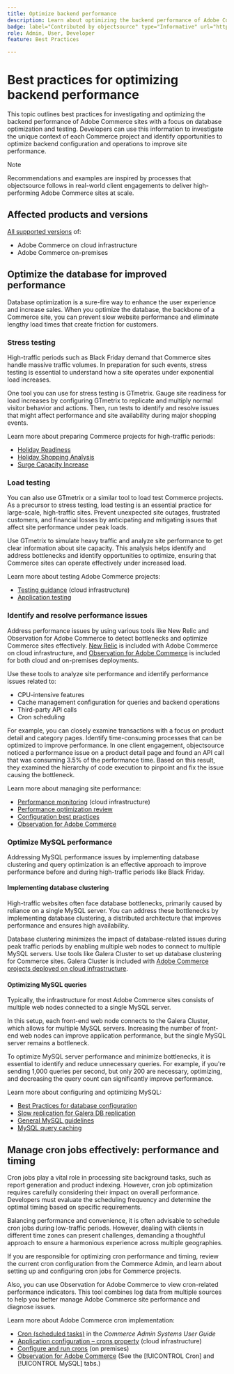 ```yaml
---
title: Optimize backend performance
description: Learn about optimizing the backend performance of Adobe Commerce sites.
badge: label="Contributed by objectsource" type="Informative" url="https://objectsource.co.uk/" tooltip="objectsource"
role: Admin, User, Developer
feature: Best Practices

---
```

# Best practices for optimizing backend performance

This topic outlines best practices for investigating and optimizing the backend performance of Adobe Commerce sites with a focus on database optimization and testing. Developers can use this information to investigate the unique context of each Commerce project and identify opportunities to optimize backend configuration and operations to improve site performance.

>[!NOTE]
>
>Recommendations and examples are inspired by processes that objectsource follows in real-world client engagements to deliver high-performing Adobe Commerce sites at scale.

## Affected products and versions

[All supported versions](../../../release/versions.md) of:

- Adobe Commerce on cloud infrastructure
- Adobe Commerce on-premises

## Optimize the database for improved performance

Database optimization is a sure-fire way to enhance the user experience and increase sales. When you optimize the database, the backbone of a Commerce site, you can prevent slow website performance and eliminate lengthy load times that create friction for customers.

### Stress testing

High-traffic periods such as Black Friday demand that Commerce sites handle massive traffic volumes. In preparation for such events, stress testing is essential to understand how a site operates under exponential load increases.

One tool you can use for stress testing is GTmetrix. Gauge site readiness for load increases by configuring GTmetrix to replicate and multiply normal visitor behavior and actions. Then, run tests to identify and resolve issues that might affect performance and site availability during major shopping events.

Learn more about preparing Commerce projects for high-traffic periods:

- [Holiday Readiness](https://experienceleague.adobe.com/docs/events/commerce-intelligence-webinar-recordings/2021/holiday-readiness.html)
- [Holiday Shopping Analysis](https://experienceleague.adobe.com/docs/commerce-business-intelligence/mbi/analyze/performance/holiday-season-perf.html)
- [Surge Capacity Increase](https://experienceleague.adobe.com/docs/commerce-knowledge-base/kb/announcements/commerce-announcements/2021-holiday-surge-capacity-requests-for-magento-commerce-cloud.html)

### Load testing

You can also use GTmetrix or a similar tool to load test Commerce projects. As a precursor to stress testing, load testing is an essential practice for large-scale, high-traffic sites. Prevent unexpected site outages, frustrated customers, and financial losses by anticipating and mitigating issues that affect site performance under peak loads.

Use GTmetrix to simulate heavy traffic and analyze site performance to get clear information about site capacity. This analysis helps identify and address bottlenecks and identify opportunities to optimize, ensuring that Commerce sites can operate effectively under increased load.

Learn more about testing Adobe Commerce projects:

- [Testing guidance](https://experienceleague.adobe.com/docs/commerce-cloud-service/user-guide/develop/test/guidance.html)  (cloud infrastructure)
- [Application testing](https://developer.adobe.com/commerce/testing/guide/)

### Identify and resolve performance issues

Address performance issues by using various tools like New Relic and Observation for Adobe Commerce to detect bottlenecks and optimize Commerce sites effectively. [New Relic](https://experienceleague.adobe.com/docs/commerce-cloud-service/user-guide/monitor/new-relic/new-relic-service.html) is included with Adobe Commerce on cloud infrastructure, and [Observation for Adobe Commerce](/help/tools/observation-for-adobe-commerce/intro.md) is included for both cloud and on-premises deployments.

Use these tools to analyze site performance and identify performance issues related to:

- CPU-intensive features
- Cache management configuration for queries and backend operations
- Third-party API calls
- Cron scheduling

For example, you can closely examine transactions with a focus on product detail and category pages. Identify time-consuming processes that can be optimized to improve performance. In one client engagement, objectsource noticed a performance issue on a product detail page and found an API call that was consuming 3.5% of the performance time. Based on this result, they examined the hierarchy of code execution to pinpoint and fix the issue causing the bottleneck.

Learn more about managing site performance:

- [Performance monitoring](https://experienceleague.adobe.com/docs/commerce-cloud-service/user-guide/monitor/performance.html) (cloud infrastructure)
- [Performance optimization review](/help/implementation-playbook/infrastructure/performance/recommendations.md)
- [Configuration best practices](/help/performance/configuration.md)
- [Observation for Adobe Commerce](/help/tools/observation-for-adobe-commerce/intro.md)

### Optimize MySQL performance

Addressing MySQL performance issues by implementing database clustering and query optimization is an effective approach to improve performance before and during high-traffic periods like Black Friday.

#### Implementing database clustering

High-traffic websites often face database bottlenecks, primarily caused by reliance on a single MySQL server. You can address these bottlenecks by implementing database clustering, a distributed architecture that improves performance and ensures high availability.

Database clustering minimizes the impact of database-related issues during peak traffic periods by enabling multiple web nodes to connect to multiple MySQL servers. Use tools like Galera Cluster to set up database clustering for Commerce sites. Galera Cluster is included with [Adobe Commerce projects deployed on cloud infrastructure](https://experienceleague.adobe.com/docs/commerce-operations/implementation-playbook/infrastructure/cloud/technology.html).

#### Optimizing MySQL queries

Typically, the infrastructure for most Adobe Commerce sites consists of multiple web nodes connected to a single MySQL server.

In this setup, each front-end web node connects to the Galera Cluster, which allows for multiple MySQL servers. Increasing the number of front-end web nodes can improve application performance, but the single MySQL server remains a bottleneck.

To optimize MySQL server performance and minimize bottlenecks, it is essential to identify and reduce unnecessary queries. For example, if you're sending 1,000 queries per second, but only 200 are necessary, optimizing, and decreasing the query count can significantly improve performance.

Learn more about configuring and optimizing MySQL:

- [Best Practices for database configuration](https://experienceleague.adobe.com/docs/commerce-operations/implementation-playbook/best-practices/planning/database-on-cloud.html)
- [Slow replication for Galera DB replication](https://experienceleague.adobe.com/docs/commerce-learn/tutorials/backend-development/galera-db-slow-replication.html)
- [General MySQL guidelines](/help/installation/prerequisites/database/mysql.md)
- [MySQL query caching](https://experienceleague.adobe.com/docs/commerce-learn/tutorials/backend-development/mysql-query-cache.html)

## Manage cron jobs effectively: performance and timing

Cron jobs play a vital role in processing site background tasks, such as report generation and product indexing. However, cron job optimization requires carefully considering their impact on overall performance. Developers must evaluate the scheduling frequency and determine the optimal timing based on specific requirements.

Balancing performance and convenience, it is often advisable to schedule cron jobs during low-traffic periods. However, dealing with clients in different time zones can present challenges, demanding a thoughtful approach to ensure a harmonious experience across multiple geographies.

If you are responsible for optimizing cron performance and timing, review the current cron configuration from the Commerce Admin, and learn about setting up and configuring cron jobs for Commerce projects.

Also, you can use Observation for Adobe Commerce to view cron-related performance indicators. This tool combines log data from multiple sources to help you better manage Adobe Commerce site performance and diagnose issues.

Learn more about Adobe Commerce cron implementation:

- [Cron (scheduled tasks)](https://experienceleague.adobe.com/docs/commerce-admin/systems/tools/cron.html) in the _Commerce Admin Systems User Guide_
- [Application configuration – crons property](https://experienceleague.adobe.com/docs/commerce-cloud-service/user-guide/configure/app/properties/crons-property.html) (cloud infrastructure)
- [Configure and run crons](https://experienceleague.adobe.com/docs/commerce-cloud-service/user-guide/configure/app/properties/crons-property.html) (on premises)
- [Observation for Adobe Commerce](https://experienceleague.adobe.com/docs/commerce-operations/tools/observation-for-adobe-commerce/intro.html) (See the [!UICONTROL Cron] and [!UICONTROL MySQL] tabs.)
